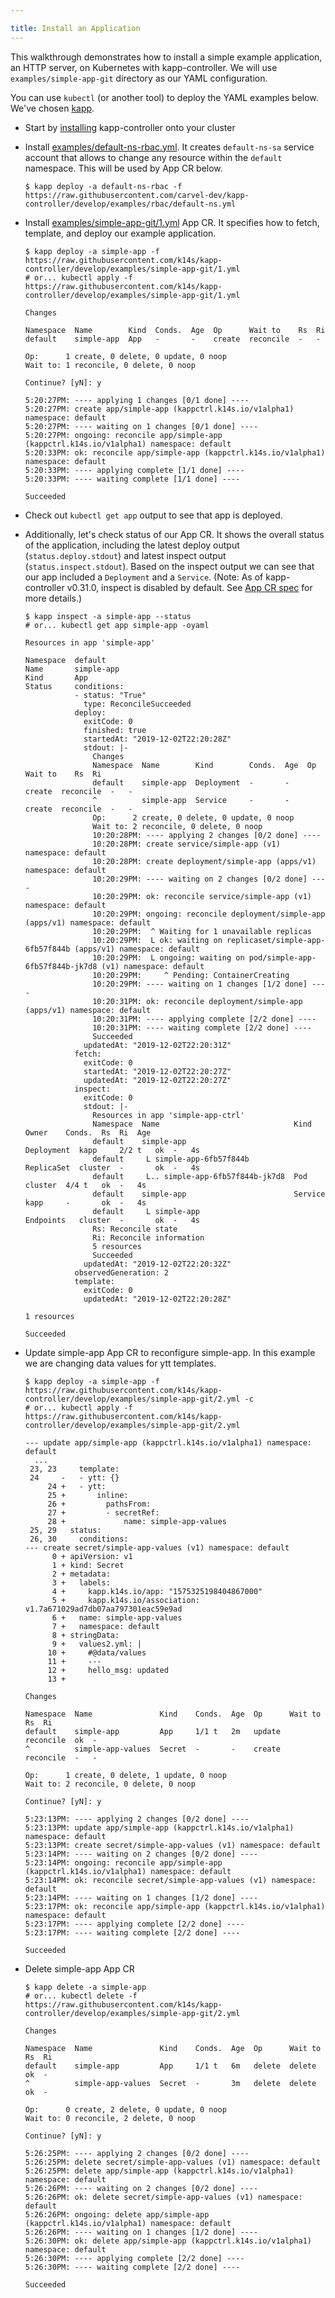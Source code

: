 ```yaml
---

title: Install an Application
---
```


This walkthrough demonstrates how to install a simple example application, an HTTP server, on Kubernetes with kapp-controller. We will use `examples/simple-app-git` directory as our YAML configuration. 

You can use `kubectl` (or another tool) to deploy the YAML examples below. We've chosen [kapp](/kapp).

- Start by [installing](install.md) kapp-controller onto your cluster

- Install [examples/default-ns-rbac.yml](https://github.com/carvel-dev/kapp-controller/blob/develop/examples/rbac/default-ns.yml). It creates `default-ns-sa` service account that allows to change any
  resource within the `default` namespace. This will be used by App CR below.

  ```bash-plain
  $ kapp deploy -a default-ns-rbac -f https://raw.githubusercontent.com/carvel-dev/kapp-controller/develop/examples/rbac/default-ns.yml
  ```

- Install [examples/simple-app-git/1.yml](https://github.com/carvel-dev/kapp-controller/blob/develop/examples/simple-app-git/1.yml) App CR. It specifies how to fetch, template, and deploy our example application.

  ```bash-plain
  $ kapp deploy -a simple-app -f https://raw.githubusercontent.com/k14s/kapp-controller/develop/examples/simple-app-git/1.yml
  # or... kubectl apply -f https://raw.githubusercontent.com/k14s/kapp-controller/develop/examples/simple-app-git/1.yml

  Changes

  Namespace  Name        Kind  Conds.  Age  Op      Wait to    Rs  Ri
  default    simple-app  App   -       -    create  reconcile  -   -

  Op:      1 create, 0 delete, 0 update, 0 noop
  Wait to: 1 reconcile, 0 delete, 0 noop

  Continue? [yN]: y

  5:20:27PM: ---- applying 1 changes [0/1 done] ----
  5:20:27PM: create app/simple-app (kappctrl.k14s.io/v1alpha1) namespace: default
  5:20:27PM: ---- waiting on 1 changes [0/1 done] ----
  5:20:27PM: ongoing: reconcile app/simple-app (kappctrl.k14s.io/v1alpha1) namespace: default
  5:20:33PM: ok: reconcile app/simple-app (kappctrl.k14s.io/v1alpha1) namespace: default
  5:20:33PM: ---- applying complete [1/1 done] ----
  5:20:33PM: ---- waiting complete [1/1 done] ----

  Succeeded
  ```

- Check out `kubectl get app` output to see that app is deployed.

- Additionally, let's check status of our App CR. It shows the overall status of the application, including the latest deploy output (`status.deploy.stdout`) and latest inspect output (`status.inspect.stdout`). Based on the inspect output we can see that our app included a `Deployment` and a `Service`. (Note: As of kapp-controller v0.31.0, inspect is disabled by default. See [App CR spec](app-spec.md) for more details.)

  ```bash-plain
  $ kapp inspect -a simple-app --status
  # or... kubectl get app simple-app -oyaml

  Resources in app 'simple-app'

  Namespace  default
  Name       simple-app
  Kind       App
  Status     conditions:
             - status: "True"
               type: ReconcileSucceeded
             deploy:
               exitCode: 0
               finished: true
               startedAt: "2019-12-02T22:20:28Z"
               stdout: |-
                 Changes
                 Namespace  Name        Kind        Conds.  Age  Op      Wait to    Rs  Ri
                 default    simple-app  Deployment  -       -    create  reconcile  -   -
                 ^          simple-app  Service     -       -    create  reconcile  -   -
                 Op:      2 create, 0 delete, 0 update, 0 noop
                 Wait to: 2 reconcile, 0 delete, 0 noop
                 10:20:28PM: ---- applying 2 changes [0/2 done] ----
                 10:20:28PM: create service/simple-app (v1) namespace: default
                 10:20:28PM: create deployment/simple-app (apps/v1) namespace: default
                 10:20:29PM: ---- waiting on 2 changes [0/2 done] ----
                 10:20:29PM: ok: reconcile service/simple-app (v1) namespace: default
                 10:20:29PM: ongoing: reconcile deployment/simple-app (apps/v1) namespace: default
                 10:20:29PM:  ^ Waiting for 1 unavailable replicas
                 10:20:29PM:  L ok: waiting on replicaset/simple-app-6fb57f844b (apps/v1) namespace: default
                 10:20:29PM:  L ongoing: waiting on pod/simple-app-6fb57f844b-jk7d8 (v1) namespace: default
                 10:20:29PM:     ^ Pending: ContainerCreating
                 10:20:29PM: ---- waiting on 1 changes [1/2 done] ----
                 10:20:31PM: ok: reconcile deployment/simple-app (apps/v1) namespace: default
                 10:20:31PM: ---- applying complete [2/2 done] ----
                 10:20:31PM: ---- waiting complete [2/2 done] ----
                 Succeeded
               updatedAt: "2019-12-02T22:20:31Z"
             fetch:
               exitCode: 0
               startedAt: "2019-12-02T22:20:27Z"
               updatedAt: "2019-12-02T22:20:27Z"
             inspect:
               exitCode: 0
               stdout: |-
                 Resources in app 'simple-app-ctrl'
                 Namespace  Name                              Kind        Owner    Conds.  Rs  Ri  Age
                 default    simple-app                        Deployment  kapp     2/2 t   ok  -   4s
                 default     L simple-app-6fb57f844b          ReplicaSet  cluster  -       ok  -   4s
                 default     L.. simple-app-6fb57f844b-jk7d8  Pod         cluster  4/4 t   ok  -   4s
                 default    simple-app                        Service     kapp     -       ok  -   4s
                 default     L simple-app                     Endpoints   cluster  -       ok  -   4s
                 Rs: Reconcile state
                 Ri: Reconcile information
                 5 resources
                 Succeeded
               updatedAt: "2019-12-02T22:20:32Z"
             observedGeneration: 2
             template:
               exitCode: 0
               updatedAt: "2019-12-02T22:20:28Z"

  1 resources

  Succeeded
  ```

- Update simple-app App CR to reconfigure simple-app. In this example we are changing data values for ytt templates.

  ```bash-plain
  $ kapp deploy -a simple-app -f https://raw.githubusercontent.com/k14s/kapp-controller/develop/examples/simple-app-git/2.yml -c
  # or... kubectl apply -f https://raw.githubusercontent.com/k14s/kapp-controller/develop/examples/simple-app-git/2.yml

  --- update app/simple-app (kappctrl.k14s.io/v1alpha1) namespace: default
    ...
   23, 23     template:
   24     -   - ytt: {}
       24 +   - ytt:
       25 +       inline:
       26 +         pathsFrom:
       27 +         - secretRef:
       28 +             name: simple-app-values
   25, 29   status:
   26, 30     conditions:
  --- create secret/simple-app-values (v1) namespace: default
        0 + apiVersion: v1
        1 + kind: Secret
        2 + metadata:
        3 +   labels:
        4 +     kapp.k14s.io/app: "1575325198404867000"
        5 +     kapp.k14s.io/association: v1.7a671029ad7db07aa797301eac59e9ad
        6 +   name: simple-app-values
        7 +   namespace: default
        8 + stringData:
        9 +   values2.yml: |
       10 +     #@data/values
       11 +     ---
       12 +     hello_msg: updated
       13 +

  Changes

  Namespace  Name               Kind    Conds.  Age  Op      Wait to    Rs  Ri
  default    simple-app         App     1/1 t   2m   update  reconcile  ok  -
  ^          simple-app-values  Secret  -       -    create  reconcile  -   -

  Op:      1 create, 0 delete, 1 update, 0 noop
  Wait to: 2 reconcile, 0 delete, 0 noop

  Continue? [yN]: y

  5:23:13PM: ---- applying 2 changes [0/2 done] ----
  5:23:13PM: update app/simple-app (kappctrl.k14s.io/v1alpha1) namespace: default
  5:23:13PM: create secret/simple-app-values (v1) namespace: default
  5:23:14PM: ---- waiting on 2 changes [0/2 done] ----
  5:23:14PM: ongoing: reconcile app/simple-app (kappctrl.k14s.io/v1alpha1) namespace: default
  5:23:14PM: ok: reconcile secret/simple-app-values (v1) namespace: default
  5:23:14PM: ---- waiting on 1 changes [1/2 done] ----
  5:23:17PM: ok: reconcile app/simple-app (kappctrl.k14s.io/v1alpha1) namespace: default
  5:23:17PM: ---- applying complete [2/2 done] ----
  5:23:17PM: ---- waiting complete [2/2 done] ----

  Succeeded
  ```

- Delete simple-app App CR

  ```bash-plain
  $ kapp delete -a simple-app
  # or... kubectl delete -f https://raw.githubusercontent.com/k14s/kapp-controller/develop/examples/simple-app-git/2.yml

  Changes

  Namespace  Name               Kind    Conds.  Age  Op      Wait to  Rs  Ri
  default    simple-app         App     1/1 t   6m   delete  delete   ok  -
  ^          simple-app-values  Secret  -       3m   delete  delete   ok  -

  Op:      0 create, 2 delete, 0 update, 0 noop
  Wait to: 0 reconcile, 2 delete, 0 noop

  Continue? [yN]: y

  5:26:25PM: ---- applying 2 changes [0/2 done] ----
  5:26:25PM: delete secret/simple-app-values (v1) namespace: default
  5:26:25PM: delete app/simple-app (kappctrl.k14s.io/v1alpha1) namespace: default
  5:26:26PM: ---- waiting on 2 changes [0/2 done] ----
  5:26:26PM: ok: delete secret/simple-app-values (v1) namespace: default
  5:26:26PM: ongoing: delete app/simple-app (kappctrl.k14s.io/v1alpha1) namespace: default
  5:26:26PM: ---- waiting on 1 changes [1/2 done] ----
  5:26:30PM: ok: delete app/simple-app (kappctrl.k14s.io/v1alpha1) namespace: default
  5:26:30PM: ---- applying complete [2/2 done] ----
  5:26:30PM: ---- waiting complete [2/2 done] ----

  Succeeded
  ```

